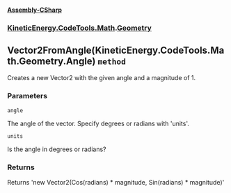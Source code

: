 #### [Assembly-CSharp](./Assembly-CSharp.md 'Assembly-CSharp')
### [KineticEnergy.CodeTools.Math](./Assembly-CSharp.md#KineticEnergy-CodeTools-Math 'KineticEnergy.CodeTools.Math').[Geometry](./KineticEnergy-CodeTools-Math-Geometry.md 'KineticEnergy.CodeTools.Math.Geometry')
## Vector2FromAngle(KineticEnergy.CodeTools.Math.Geometry.Angle) `method`
Creates a new Vector2 with the given angle and a magnitude of 1.
### Parameters

<a name='KineticEnergy-CodeTools-Math-Geometry-Vector2FromAngle(KineticEnergy-CodeTools-Math-Geometry-Angle)-angle'></a>
`angle`

The angle of the vector. Specify degrees or radians with 'units'.

<a name='KineticEnergy-CodeTools-Math-Geometry-Vector2FromAngle(KineticEnergy-CodeTools-Math-Geometry-Angle)-units'></a>
`units`

Is the angle in degrees or radians?
### Returns
Returns 'new Vector2(Cos(radians) * magnitude, Sin(radians) * magnitude)'
